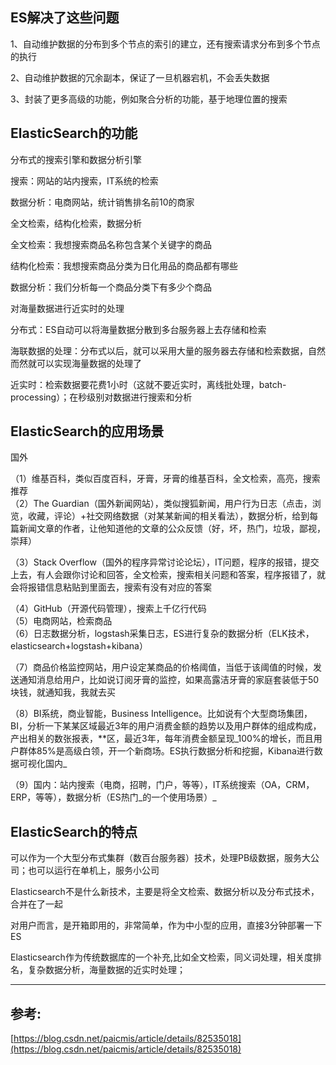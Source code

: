 ## **ES解决了这些问题**

1、自动维护数据的分布到多个节点的索引的建立，还有搜索请求分布到多个节点的执行

2、自动维护数据的冗余副本，保证了一旦机器宕机，不会丢失数据

3、封装了更多高级的功能，例如聚合分析的功能，基于地理位置的搜索

## ElasticSearch的功能

分布式的搜索引擎和数据分析引擎

搜索：网站的站内搜索，IT系统的检索

数据分析：电商网站，统计销售排名前10的商家

全文检索，结构化检索，数据分析

全文检索：我想搜索商品名称包含某个关键字的商品

结构化检索：我想搜索商品分类为日化用品的商品都有哪些

数据分析：我们分析每一个商品分类下有多少个商品

对海量数据进行近实时的处理

分布式：ES自动可以将海量数据分散到多台服务器上去存储和检索

海联数据的处理：分布式以后，就可以采用大量的服务器去存储和检索数据，自然而然就可以实现海量数据的处理了

近实时：检索数据要花费1小时（这就不要近实时，离线批处理，batch-processing）；在秒级别对数据进行搜索和分析

## ElasticSearch的应用场景

国外

（1）维基百科，类似百度百科，牙膏，牙膏的维基百科，全文检索，高亮，搜索推荐  
（2）The Guardian（国外新闻网站），类似搜狐新闻，用户行为日志（点击，浏览，收藏，评论）+社交网络数据（对某某新闻的相关看法），数据分析，给到每篇新闻文章的作者，让他知道他的文章的公众反馈（好，坏，热门，垃圾，鄙视，崇拜）

（3）Stack Overflow（国外的程序异常讨论论坛），IT问题，程序的报错，提交上去，有人会跟你讨论和回答，全文检索，搜索相关问题和答案，程序报错了，就会将报错信息粘贴到里面去，搜索有没有对应的答案

（4）GitHub（开源代码管理），搜索上千亿行代码  
（5）电商网站，检索商品  
（6）日志数据分析，logstash采集日志，ES进行复杂的数据分析（ELK技术，elasticsearch+logstash+kibana）

（7）商品价格监控网站，用户设定某商品的价格阈值，当低于该阈值的时候，发送通知消息给用户，比如说订阅牙膏的监控，如果高露洁牙膏的家庭套装低于50块钱，就通知我，我就去买

（8）BI系统，商业智能，Business Intelligence。比如说有个大型商场集团，BI，分析一下某某区域最近3年的用户消费金额的趋势以及用户群体的组成构成，产出相关的数张报表，\*\*区，最近3年，每年消费金额呈现_100%的增长，而且用户群体85%是高级白领，开一个新商场。ES执行数据分析和挖掘，Kibana进行数据可视化国内_

（9）国内：站内搜索（电商，招聘，门户，等等），IT系统搜索（OA，CRM，ERP，等等），数据分析（ES热门_的一个使用场景）_

## ElasticSearch的特点

可以作为一个大型分布式集群（数百台服务器）技术，处理PB级数据，服务大公司；也可以运行在单机上，服务小公司

Elasticsearch不是什么新技术，主要是将全文检索、数据分析以及分布式技术，合并在了一起

对用户而言，是开箱即用的，非常简单，作为中小型的应用，直接3分钟部署一下ES

Elasticsearch作为传统数据库的一个补充,比如全文检索，同义词处理，相关度排名，复杂数据分析，海量数据的近实时处理；

---

## 参考:

[https://blog.csdn.net/paicmis/article/details/82535018](https://blog.csdn.net/paicmis/article/details/82535018)

